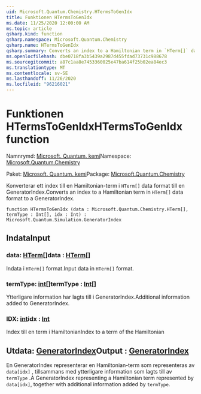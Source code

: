 ```yaml
---
uid: Microsoft.Quantum.Chemistry.HTermsToGenIdx
title: Funktionen HTermsToGenIdx
ms.date: 11/25/2020 12:00:00 AM
ms.topic: article
qsharp.kind: function
qsharp.namespace: Microsoft.Quantum.Chemistry
qsharp.name: HTermsToGenIdx
qsharp.summary: Converts an index to a Hamiltonian term in `HTerm[]` data format to a GeneratorIndex.
ms.openlocfilehash: dbe0718fa3b5439a2987d455fdad73731c988678
ms.sourcegitcommit: a87c1aa8e7453360025e47ba614f25b02ea84ec3
ms.translationtype: MT
ms.contentlocale: sv-SE
ms.lasthandoff: 11/26/2020
ms.locfileid: "96216021"
---
```

# <a name="htermstogenidx-function"></a><span data-ttu-id="87bf3-102">Funktionen HTermsToGenIdx</span><span class="sxs-lookup"><span data-stu-id="87bf3-102">HTermsToGenIdx function</span></span>

<span data-ttu-id="87bf3-103">Namnrymd: [Microsoft. Quantum. kemi](xref:Microsoft.Quantum.Chemistry)</span><span class="sxs-lookup"><span data-stu-id="87bf3-103">Namespace: [Microsoft.Quantum.Chemistry](xref:Microsoft.Quantum.Chemistry)</span></span>

<span data-ttu-id="87bf3-104">Paket: [Microsoft. Quantum. kemi](https://nuget.org/packages/Microsoft.Quantum.Chemistry)</span><span class="sxs-lookup"><span data-stu-id="87bf3-104">Package: [Microsoft.Quantum.Chemistry](https://nuget.org/packages/Microsoft.Quantum.Chemistry)</span></span>


<span data-ttu-id="87bf3-105">Konverterar ett index till en Hamiltonian-term i `HTerm[]` data format till en GeneratorIndex.</span><span class="sxs-lookup"><span data-stu-id="87bf3-105">Converts an index to a Hamiltonian term in `HTerm[]` data format to a GeneratorIndex.</span></span>

```qsharp
function HTermsToGenIdx (data : Microsoft.Quantum.Chemistry.HTerm[], termType : Int[], idx : Int) : Microsoft.Quantum.Simulation.GeneratorIndex
```


## <a name="input"></a><span data-ttu-id="87bf3-106">Indata</span><span class="sxs-lookup"><span data-stu-id="87bf3-106">Input</span></span>

### <a name="data--hterm"></a><span data-ttu-id="87bf3-107">data: [HTerm](xref:Microsoft.Quantum.Chemistry.HTerm)[]</span><span class="sxs-lookup"><span data-stu-id="87bf3-107">data : [HTerm](xref:Microsoft.Quantum.Chemistry.HTerm)[]</span></span>

<span data-ttu-id="87bf3-108">Indata i `HTerm[]` format.</span><span class="sxs-lookup"><span data-stu-id="87bf3-108">Input data in `HTerm[]` format.</span></span>


### <a name="termtype--int"></a><span data-ttu-id="87bf3-109">termType: [int](xref:microsoft.quantum.lang-ref.int)[]</span><span class="sxs-lookup"><span data-stu-id="87bf3-109">termType : [Int](xref:microsoft.quantum.lang-ref.int)[]</span></span>

<span data-ttu-id="87bf3-110">Ytterligare information har lagts till i GeneratorIndex.</span><span class="sxs-lookup"><span data-stu-id="87bf3-110">Additional information added to GeneratorIndex.</span></span>


### <a name="idx--int"></a><span data-ttu-id="87bf3-111">IDX: [int](xref:microsoft.quantum.lang-ref.int)</span><span class="sxs-lookup"><span data-stu-id="87bf3-111">idx : [Int](xref:microsoft.quantum.lang-ref.int)</span></span>

<span data-ttu-id="87bf3-112">Index till en term i Hamiltonian</span><span class="sxs-lookup"><span data-stu-id="87bf3-112">Index to a term of the Hamiltonian</span></span>



## <a name="output--generatorindex"></a><span data-ttu-id="87bf3-113">Utdata: [GeneratorIndex](xref:Microsoft.Quantum.Simulation.GeneratorIndex)</span><span class="sxs-lookup"><span data-stu-id="87bf3-113">Output : [GeneratorIndex](xref:Microsoft.Quantum.Simulation.GeneratorIndex)</span></span>

<span data-ttu-id="87bf3-114">En GeneratorIndex representerar en Hamiltonian-term som representeras av `data[idx]` , tillsammans med ytterligare information som lagts till av `termType` .</span><span class="sxs-lookup"><span data-stu-id="87bf3-114">A GeneratorIndex representing a Hamiltonian term represented by `data[idx]`, together with additional information added by `termType`.</span></span>